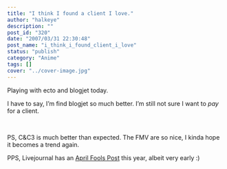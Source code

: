 ```yaml
---
title: "I think I found a client I love."
author: "halkeye"
description: ""
post_id: "320"
date: "2007/03/31 22:30:48"
post_name: "i_think_i_found_client_i_love"
status: "publish"
category: "Anime"
tags: []
cover: "../cover-image.jpg"
---
```


Playing with ecto and blogjet today.




I have to say, I’m find blogjet so much better. I’m still not sure I want to *pay* for a client.




 




PS, C&C3 is much better than expected. The FMV are so nice, I kinda hope it becomes a trend again.




PPS, Livejournal has an [April Fools Post](https://news.livejournal.com/97749.html?mode=reply&style=mine) this year, albeit very early :)
